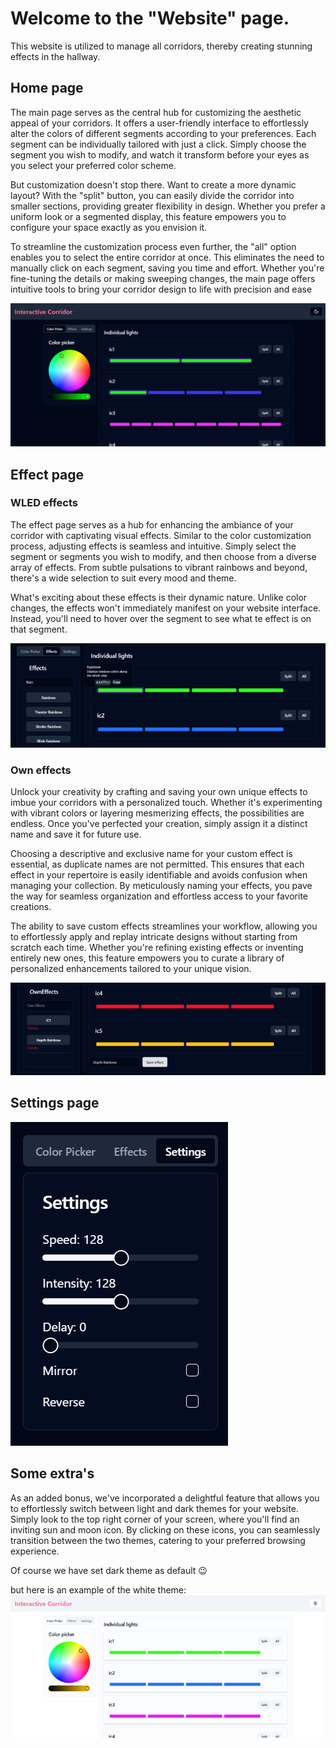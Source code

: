 # Welcome to the "Website" page.
This website is utilized to manage all corridors, thereby creating stunning effects in the hallway.

## Home page
The main page serves as the central hub for customizing the aesthetic appeal of your corridors. It offers a user-friendly interface to effortlessly alter the colors of different segments according to your preferences. Each segment can be individually tailored with just a click. Simply choose the segment you wish to modify, and watch it transform before your eyes as you select your preferred color scheme.

But customization doesn't stop there. Want to create a more dynamic layout? With the "split" button, you can easily divide the corridor into smaller sections, providing greater flexibility in design. Whether you prefer a uniform look or a segmented display, this feature empowers you to configure your space exactly as you envision it.

To streamline the customization process even further, the "all" option enables you to select the entire corridor at once. This eliminates the need to manually click on each segment, saving you time and effort. Whether you're fine-tuning the details or making sweeping changes, the main page offers intuitive tools to bring your corridor design to life with precision and ease

![Home Page](./img/HoofdpaginaBlack.webp)

## Effect page

### WLED effects

The effect page serves as a hub for enhancing the ambiance of your corridor with captivating visual effects. Similar to the color customization process, adjusting effects is seamless and intuitive. Simply select the segment or segments you wish to modify, and then choose from a diverse array of effects. From subtle pulsations to vibrant rainbows and beyond, there's a wide selection to suit every mood and theme.

What's exciting about these effects is their dynamic nature. Unlike color changes, the effects won't immediately manifest on your website interface. Instead, you'll need to hover over the segment to see what te effect is on that segment. 

![Effect page](./img/Effects.webp)

### Own effects

Unlock your creativity by crafting and saving your own unique effects to imbue your corridors with a personalized touch. Whether it's experimenting with vibrant colors or layering mesmerizing effects, the possibilities are endless. Once you've perfected your creation, simply assign it a distinct name and save it for future use.

Choosing a descriptive and exclusive name for your custom effect is essential, as duplicate names are not permitted. This ensures that each effect in your repertoire is easily identifiable and avoids confusion when managing your collection. By meticulously naming your effects, you pave the way for seamless organization and effortless access to your favorite creations.

The ability to save custom effects streamlines your workflow, allowing you to effortlessly apply and replay intricate designs without starting from scratch each time. Whether you're refining existing effects or inventing entirely new ones, this feature empowers you to curate a library of personalized enhancements tailored to your unique vision.

![Own effects](./img/Owneffects.webp)

## Settings page

![Settings](./img/Settings.webp)

## Some extra's
As an added bonus, we've incorporated a delightful feature that allows you to effortlessly switch between light and dark themes for your website. Simply look to the top right corner of your screen, where you'll find an inviting sun and moon icon. By clicking on these icons, you can seamlessly transition between the two themes, catering to your preferred browsing experience.

Of course we have set dark theme as default 😉

but here is an example of the white theme:
![White team](./img/HoofdpaginaWhite.webp)

